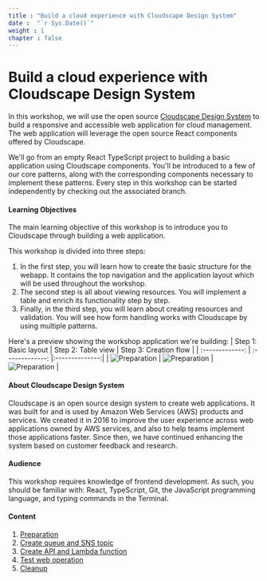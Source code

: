 ```yaml
---
title : "Build a cloud experience with Cloudscape Design System"
date :  "`r Sys.Date()`" 
weight : 1 
chapter : false
---
```

# Build a cloud experience with Cloudscape Design System

In this workshop, we will use the open source [Cloudscape Design System](https://cloudscape.design/)  to build a responsive and accessible web application for cloud management. The web application will leverage the open source React components offered by Cloudscape.

We'll go from an empty React TypeScript project to building a basic application using Cloudscape components. You'll be introduced to a few of our core patterns, along with the corresponding components necessary to implement these patterns. Every step in this workshop can be started independently by checking out the associated branch.

#### Learning Objectives
The main learning objective of this workshop is to introduce you to Cloudscape through building a web application.

This workshop is divided into three steps:

1. In the first step, you will learn how to create the basic structure for the webapp. It contains the top navigation and the application layout which will be used throughout the workshop.
2. The second step is all about viewing resources. You will implement a table and enrich its functionality step by step.
3. Finally, in the third step, you will learn about creating resources and validation. You will see how form handling works with Cloudscape by using multiple patterns.

Here's a preview showing the workshop application we're building:
|  Step 1: Basic layout        |   Step 2: Table view        |   Step 3: Creation flow       |
| :-------------: | :-------------: |:--------------:|
| ![Preparation](/images/0.png?false&width=90pc) | ![Preparation](/images/0.png?false&width=90pc) |    ![Preparation](/images/0.png?false&width=90pc) |

#### About Cloudscape Design System

Cloudscape  is an open source design system to create web applications. It was built for and is used by Amazon Web Services (AWS) products and services. We created it in 2016 to improve the user experience across web applications owned by AWS services, and also to help teams implement those applications faster. Since then, we have continued enhancing the system based on customer feedback and research.
#### Audience
This workshop requires knowledge of frontend development. As such, you should be familiar with: React, TypeScript, Git, the JavaScript programming language, and typing commands in the Terminal.
#### Content

 1. [Preparation](1-preparation/)
 2. [Create queue and SNS topic](2-create-sqs-and-sns/)
 3. [Create API and Lambda function](3-create-api-lambda-function/)
 4. [Test web operation](4-test-operation/)
 5. [Cleanup](5-cleanup)
